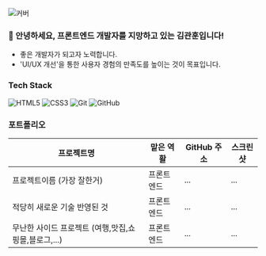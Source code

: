 <!-- Header -->

![커버](https://capsule-render.vercel.app/api?type=waving&height=300&color=gradient&text=프론트엔드%20도전!&fontSize=50&rotate=-10)
<!-- https://capsule-render.vercel.app/ -->

<!-- 인삿말 -->
### 👋 안녕하세요, 프론트엔드 개발자를 지망하고 있는 김관훈입니다!
<!-- https://emojipedia.org/ -->
* 좋은 개발자가 되고자 노력합니다.
* 'UI/UX 개선'을 통한 사용자 경험의 만족도를 높이는 것이 목표입니다.

<!-- Body -->
<!-- Badge -->
<!-- #E34F26 # 빼고 넣기 -->
<!-- https://simpleicons.org/ -->
<!-- ![HTML5](https://img.shields.io/badge/html5-black.svg?&style=for-the-badge&logo=html5&logoColor=E34F26) -->
### Tech Stack
![HTML5](https://img.shields.io/badge/html5-E34F26.svg?&style=for-the-badge&logo=html5&logoColor=white)
![CSS3](https://img.shields.io/badge/css3-1572B6.svg?&style=for-the-badge&logo=css3&logoColor=white)
![Git](https://img.shields.io/badge/git-F05032.svg?&style=for-the-badge&logo=git&logoColor=white)
![GitHub](https://img.shields.io/badge/github-181717.svg?&style=for-the-badge&logo=github&logoColor=white)

<!-- https://roadmap.sh/frontend -->
<!-- https://roadmap.sh/react -->

<!-- Footer (x) -> 요새는 끝까지 글을 읽는 사람이 없으므로... Header에 다 넣는 추세. -->

### 포트폴리오
|프로젝트명|맡은 역활|GitHub 주소|스크린샷|
|---------|----------|----------|--------|
|프로젝트이름 (가장 잘한거)|프론트엔드|...|...|
|적당히 새로운 기술 반영된 것|프론트엔드|...|...|
|무난한 사이드 프로젝트 (여행,맛집,쇼핑몰,블로그,...)|프론트엔드|...|...|
<!-- 사람은 3개 넘게 안봐요. -->